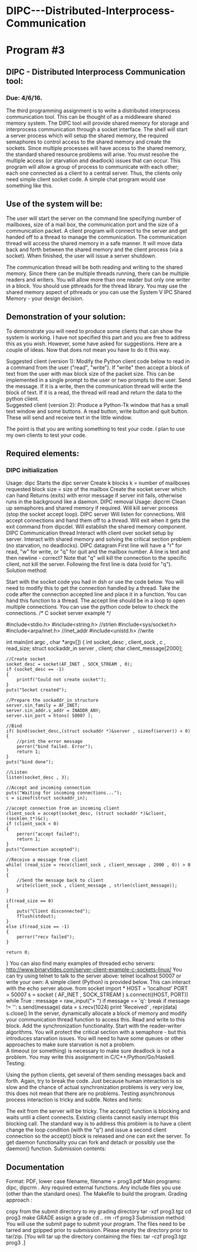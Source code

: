 # DIPC---Distributed-Interprocess-Communication


# Program #3
## DIPC - Distributed Interprocess Communication tool: 
### Due:  4/6/16.


The third programming assignment is to write a distributed interprocess communication tool.  This can be thought of as a middleware shared memory system.   The DIPC tool will provide shared memory for storage and interprocess communication through a socket interface.    The shell will start a server process which will setup the shared memory, the required semaphores to control access to the shared memory and create the sockets.   Since multiple processes will have access to the shared memory, the standard shared resource problems will arise.   You must resolve the multiple access (or starvation and deadlock) issues that can occur.    This program will allow a group of process to communicate with each other; each one connected as a client to a central server.   Thus, the clients only need simple client socket code.   A simple chat program would use something like this.  

## Use of the system will be:

The user will start the server on the command line specifying number of mailboxes, size of a mail box, the communication port and the size of a communication packet.
A client program will connect to the server and get handed off to a thread to manage the communication.
The communication thread will access the shared memory in a safe manner.  It will move data back and forth between the shared memory and the client process (via a socket). 
When finished, the user will issue a server shutdown.


 The communication thread will be both reading and writing to the shared memory.   Since there can be multiple threads running, there can be multiple readers and writers.  You will allow more than one reader but only one writer in a block.   You should use pthreads for the thread library.  You may use the shared memory aspect of pthreads or you can use the System V IPC Shared Memory - your design decision.

## Demonstration of your solution:

To demonstrate you will need to produce some clients that can show the system is working.    I have not specified this part and you are free to address this as you wish.  However, some have asked for suggestions.   Here are a couple of ideas.  Now that does not mean you have to do it this way.  

Suggested client (version 1):   Modify the Python client code below to read in a command from the user ("read", "write").   If "write" then accept a block of text from the user with max block size of the packet size.  This can be implemented in a single prompt to the user or two prompts to the user.   Send the message.   If it is a write, then the communication thread will write the block of text.   If it is a read, the thread will read and return the data to the python client.  
Suggested client (version 2):  Produce a Python-Tk window that has a small text window and some buttons.  A read button, write button and quit button.   These will send and receive text in the little window.

The point is that you are writing something to test your code.   I plan to use my own clients to test your code.   

## Required elements:

### DIPC initialization
Usage:  dipc <number of mailboxes>  <size of mailbox in kbytes>  <port>  <size of packet in kbytes>
Starts the dipc server
Create k blocks
k = number of mailboxes requested
block size = size of the mailbox
Create the socket server which can hand
Returns (exits) with error message if server init fails, otherwise runs in the background like a daemon.
DIPC removal
Usage:  dipcrm <port>
Clean up semaphores and shared memory if required.
Will kill server process (stop the socket accept loop).
DIPC server
Will listen for connections.
Will accept connections and hand them off to a thread.
Will exit when it gets the exit command from dipcdel.
Will establish the shared memory component.
DIPC Communication thread
Interact with client over socket setup by server.
Interact with shared memory and solving the critical section problem (no starvation, no deadlocks). 
DIPC datagram
First line will have a "r" for read, "w" for write, or "q" for quit and the mailbox number.   A line is text and then newline - correct?
Note that "q" will kill the connection to the specific client, not kill the server.
Following the first line is data (void for "q").  
Solution method:

Start with the socket code you had in dsh or use the code below.   You will need to modify this to get the connection handled by a thread.  Take the code after the connection accepted line and place it in a function.  You can hand this function to a thread.   The accept line should be in a loop to open multiple connections.  You can use the python code below to check the connections.
/\*
    C socket server example
\*/
 
#include<stdio.h>
#include<string.h>    //strlen
#include<sys/socket.h>
#include<arpa/inet.h> //inet_addr
#include<unistd.h>    //write
 
int main(int argc , char *argv[])
{
    int socket_desc , client_sock , c , read_size;
    struct sockaddr_in server , client;
    char client_message[2000];
     
    //Create socket
    socket_desc = socket(AF_INET , SOCK_STREAM , 0);
    if (socket_desc == -1)
    {
        printf("Could not create socket");
    }
    puts("Socket created");
     
    //Prepare the sockaddr_in structure
    server.sin_family = AF_INET;
    server.sin_addr.s_addr = INADDR_ANY;
    server.sin_port = htons( 50007 );
     
    //Bind
    if( bind(socket_desc,(struct sockaddr *)&server , sizeof(server)) < 0)
    {
        //print the error message
        perror("bind failed. Error");
        return 1;
    }
    puts("bind done");
     
    //Listen
    listen(socket_desc , 3);
     
    //Accept and incoming connection
    puts("Waiting for incoming connections...");
    c = sizeof(struct sockaddr_in);
     
    //accept connection from an incoming client
    client_sock = accept(socket_desc, (struct sockaddr *)&client, (socklen_t*)&c);
    if (client_sock < 0)
    {
        perror("accept failed");
        return 1;
    }
    puts("Connection accepted");
     
    //Receive a message from client
    while( (read_size = recv(client_sock , client_message , 2000 , 0)) > 0 )
    {
        //Send the message back to client
        write(client_sock , client_message , strlen(client_message));
    }
     
    if(read_size == 0)
    {
        puts("Client disconnected");
        fflush(stdout);
    }
    else if(read_size == -1)
    {
        perror("recv failed");
    }
     
    return 0;
}
You can also find many examples of threaded echo servers:  http://www.binarytides.com/server-client-example-c-sockets-linux/
You can try using telnet to talk to the server above:  telnet localhost 50007    or write your own:
A simple client (Python) is provided below.  This can interact with the echo server above.
from socket import *
HOST = 'localhost'
PORT = 50007
s = socket ( AF_INET , SOCK_STREAM ) 
s.connect((HOST, PORT))
while True :
  message = raw_input("> ") 
  if message == 'q': break
  if message != '': 
    s.send(message)
    data = s.recv(1024)
    print 'Received' , repr(data)
s.close()
In the server, dynamically allocate a block of memory and modify your communication thread function to access this.   Read and write to this block. 
Add the synchronization functionality.   Start with the reader-writer algorithms.   You will protect the critical section with a semaphore - but this introduces starvation issues. 
You will need to have some queues or other approaches to make sure starvation is not a problem.  
A timeout (or something) is necessary to make sure deadlock is not a problem.
You may write this assignment in C/C++/Python/Go/Haskell.
Testing:

Using the python clients, get several of them sending messages back and forth. 
Again, try to break the code.
Just because human interaction is so slow and the chance of actual synchronization problems is very very low, this does not mean that there are no problems.  Testing asynchronous process interaction is tricky and subtle. 
Notes and hints:

The exit from the server will be tricky.    The accept() function is blocking and waits until a client connects.   Existing clients cannot easily interrupt this blocking call.   The standard way is to address this problem is to have a client change the loop condition (with the "q") and issue a second client connection so the accept() block is released and one can exit the server.
To get daemon functionality you can fork and detach or possibly use the daemon() function.
Submission contents:

## Documentation
Format:  PDF, lower case filename, filename = prog3.pdf
Main programs: dipc, dipcrm .
Any required external functions.
Any include files you use (other than the standard ones).
The Makefile to build the program.
Grading approach :

copy from the submit directory to my grading directory
tar -xzf prog3.tgz
cd prog3
make
GRADE
assign a grade
cd ..
rm -rf prog3
Submission method:  You will use the submit page to submit your program.   The files need to be tarred and gzipped prior to submission.  Please empty the directory prior to tar/zip.  [You will tar up the directory containing the files:  tar -czf prog3.tgz  prog3  .] 
  
 

